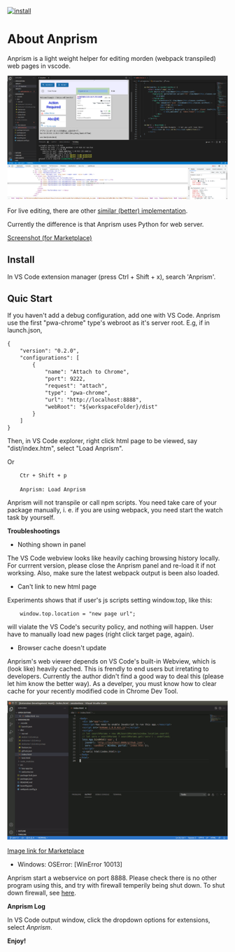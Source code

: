 
 [![install](https://vsmarketplacebadge.apphb.com/version-short/ody-zhou.anprism.svg)](https://marketplace.visualstudio.com/items?itemName=ody-zhou.anprism)



# About Anprism

Anprism is a light weight helper for editing morden (webpack transpiled) web pages in vscode.

![screenshot (for Github)](res/00-anprism-0.2.0.png)

For live editing, there are other [similar (better) implementation](https://marketplace.visualstudio.com/items?itemName=ms-vscode.live-server).

Currently the difference is that Anprism uses Python for web server.

[Screenshot (for Marketplace)](https://github.com/odys-z/Anclient/tree/master/js/anprism)

## Install

In VS Code extension manager (press Ctrl + Shift + x), search 'Anprism'.

## Quic Start

If you haven't add a debug configuration, add one with VS Code. Anprism use the first
"pwa-chrome" type's webroot as it's server root. E.g, if in launch.json,

```
{
    "version": "0.2.0",
    "configurations": [
        {
            "name": "Attach to Chrome",
            "port": 9222,
            "request": "attach",
            "type": "pwa-chrome",
            "url": "http://localhost:8888",
            "webRoot": "${workspaceFolder}/dist"
        }
    ]
}
```

Then, in VS Code explorer, right click html page to be viewed, say "dist/index.htm", select "Load Anprism".

Or

```
    Ctr + Shift + p

    Anprism: Load Anprism
```

Anprism will not transpile or call npm scripts. You need take care of your package manually, i. e. if you are using webpack, you need start the watch task by yourself.

**Troubleshootings**

- Nothing shown in panel

The VS Code webview looks like heavily caching browsing history locally. For currrent version, please close the Anprism panel and re-load it if not worksing. Also, make sure the latest webpack output is been also loaded.

- Can't link to new html page

Experiments shows that if user's js scripts setting window.top, like this:

```
    window.top.location = "new page url";
```

will vialate the VS Code's security policy, and nothing will happen. User have to manually load new pages (right click target page, again).

- Browser cache doesn't update

Anprism's web viewer depends on VS Code's built-in Webview, which is (look like) heavily cached. This is frendly to end users but irretating to developers. Currently the author didn't find a good way to deal this (please let him know the better way). As a develper, you must know how to clear cache for your recently modified code in Chrome Dev Tool.

<p><img src='res/01-clear-cache.gif' style='width: 600px'/></p>

[Image link for Marketplace](https://raw.githubusercontent.com/odys-z/Anclient/master/js/anprism/res/01-clear-cache.gif)

- Windows: OSError: [WinError 10013]

Anprism start a webservice on port 8888. Please check there is no other program using this, and try with firewall temperily being shut down. To shut down firewall, see [here](https://stackoverflow.com/a/58249355/7362888).

**Anprism Log**

In VS Code output window, click the dropdown options for extensions, select *Anprism*.

**Enjoy!**
